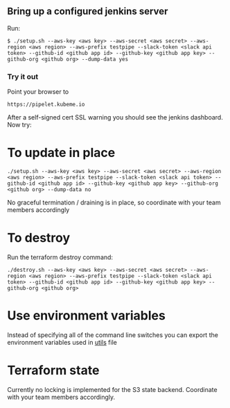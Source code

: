 ## Bring up a configured jenkins server

Run:

    $ ./setup.sh --aws-key <aws key> --aws-secret <aws secret> --aws-region <aws region> --aws-prefix testpipe --slack-token <slack api token> --github-id <github app id> --github-key <github app key> --github-org <github org> --dump-data yes

### Try it out

Point your browser to

    https://pipelet.kubeme.io

After a self-signed cert SSL warning you should see the jenkins dashboard. Now try:


# To update in place

    ./setup.sh --aws-key <aws key> --aws-secret <aws secret> --aws-region <aws region> --aws-prefix testpipe --slack-token <slack api token> --github-id <github app id> --github-key <github app key> --github-org <github org> --dump-data no

No graceful termination / draining is in place, so coordinate with your team members accordingly

# To destroy
Run the terraform destroy command:

    ./destroy.sh --aws-key <aws key> --aws-secret <aws secret> --aws-region <aws region> --aws-prefix testpipe --slack-token <slack api token> --github-id <github app id> --github-key <github app key> --github-org <github org>

# Use environment variables

Instead of specifying all of the command line switches you can export the environment variables used in [utils](utils) file

# Terraform state

Currently no locking is implemented for the S3 state backend. Coordinate with your team members accordingly.

